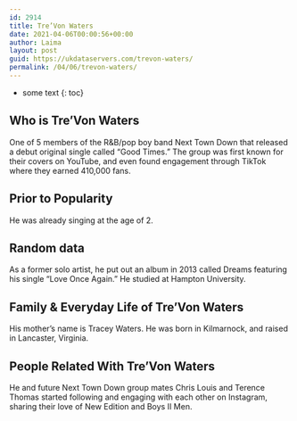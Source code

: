 ```yaml
---
id: 2914
title: Tre’Von Waters
date: 2021-04-06T00:00:56+00:00
author: Laima
layout: post
guid: https://ukdataservers.com/trevon-waters/
permalink: /04/06/trevon-waters/
---
```


* some text
{: toc}


## Who is Tre’Von Waters
                  
                  
                  
One of 5 members of the R&B/pop boy band Next Town Down that released a debut original single called &#8220;Good Times.&#8221; The group was first known for their covers on YouTube, and even found engagement through TikTok where they earned 410,000 fans. 
                  
              
            
              
            
                
                
                
## Prior to Popularity
                  
                  
                  
He was already singing at the age of 2. 
                  
              
            
              
            
                
                
                
## Random data
                  
                  
                  
As a former solo artist, he put out an album in 2013 called Dreams featuring his single &#8220;Love Once Again.&#8221; He studied at Hampton University.
                  
              
            
              
            
                
                
                
## Family & Everyday Life of Tre’Von Waters
                  
                  
                  
His mother&#8217;s name is Tracey Waters. He was born in Kilmarnock, and raised in Lancaster, Virginia.
                  
              
            
              
            
                
                
                
## People Related With Tre’Von Waters
                  
                  
                  
He and future Next Town Down group mates Chris Louis and Terence Thomas started following and engaging with each other on Instagram, sharing their love of New Edition and Boys II Men. 
                  
              
            
              
            
                
              
            
              
              
            
            
              
            
          
          
          